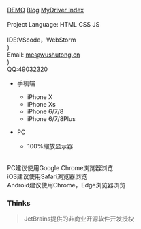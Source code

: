 [DEMO](http://www.wushutong.cn/ "DEMO演示")
[Blog](http://blog.wushutong.cn/ "MyBlog")
[MyDriver Index](http://cloud.wushutong.cn/ "MyDriver Index")<br><br>
Project Language: HTML CSS JS <br><br>
IDE:VScode，WebStorm<br>)<br>
Email: me@wushutong.cn<br>)<br>
QQ:49032320<br>

* 手机端  
    * iPhone X
    * iPhone Xs
    * iPhone 6/7/8
    * iPhone 6/7/8Plus

* PC  
    * 100%缩放显示器<br>
<br>
PC建议使用Google Chrome浏览器浏览<br>
iOS建议使用Safari浏览器浏览<br>
Android建议使用Chrome，Edge浏览器浏览

### Thinks
> JetBrains提供的非商业开源软件开发授权


